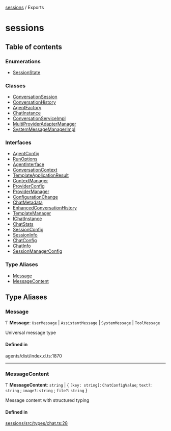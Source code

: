 <!-- 
 ⚠️  AUTO-GENERATED FILE - DO NOT EDIT MANUALLY
 This file is automatically generated by scripts/docs-generator.js
 To make changes, edit the source TypeScript files or update the generator script
-->

[sessions](../) / Exports

# sessions

## Table of contents

### Enumerations

- [SessionState](enums/SessionState)

### Classes

- [ConversationSession](classes/ConversationSession)
- [ConversationHistory](classes/ConversationHistory)
- [AgentFactory](classes/AgentFactory)
- [ChatInstance](classes/ChatInstance)
- [ConversationServiceImpl](classes/ConversationServiceImpl)
- [MultiProviderAdapterManager](classes/MultiProviderAdapterManager)
- [SystemMessageManagerImpl](classes/SystemMessageManagerImpl)

### Interfaces

- [AgentConfig](interfaces/AgentConfig)
- [RunOptions](interfaces/RunOptions)
- [AgentInterface](interfaces/AgentInterface)
- [ConversationContext](interfaces/ConversationContext)
- [TemplateApplicationResult](interfaces/TemplateApplicationResult)
- [ContextManager](interfaces/ContextManager)
- [ProviderConfig](interfaces/ProviderConfig)
- [ProviderManager](interfaces/ProviderManager)
- [ConfigurationChange](interfaces/ConfigurationChange)
- [ChatMetadata](interfaces/ChatMetadata)
- [EnhancedConversationHistory](interfaces/EnhancedConversationHistory)
- [TemplateManager](interfaces/TemplateManager)
- [IChatInstance](interfaces/IChatInstance)
- [ChatStats](interfaces/ChatStats)
- [SessionConfig](interfaces/SessionConfig)
- [SessionInfo](interfaces/SessionInfo)
- [ChatConfig](interfaces/ChatConfig)
- [ChatInfo](interfaces/ChatInfo)
- [SessionManagerConfig](interfaces/SessionManagerConfig)

### Type Aliases

- [Message](#message)
- [MessageContent](#messagecontent)

## Type Aliases

### Message

Ƭ **Message**: `UserMessage` \| `AssistantMessage` \| `SystemMessage` \| `ToolMessage`

Universal message type

#### Defined in

agents/dist/index.d.ts:1870

___

### MessageContent

Ƭ **MessageContent**: `string` \| \{ `[key: string]`: `ChatConfigValue`; `text?`: `string` ; `image?`: `string` ; `file?`: `string`  }

Message content with structured typing

#### Defined in

[sessions/src/types/chat.ts:28](https://github.com/woojubb/robota/blob/87419dbb26faf50d7f1d60ae717fbe215743d1f6/packages/sessions/src/types/chat.ts#L28)
